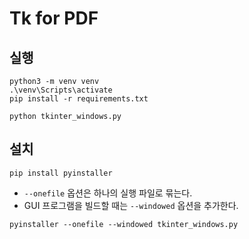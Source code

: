 # Tk for PDF

## 실행

```shell
python3 -m venv venv
.\venv\Scripts\activate
pip install -r requirements.txt
```

```shell
python tkinter_windows.py
```

## 설치

```shell
pip install pyinstaller
```

- `--onefile` 옵션은 하나의 실행 파일로 묶는다.
- GUI 프로그램을 빌드할 때는 `--windowed` 옵션을 추가한다.

```shell
pyinstaller --onefile --windowed tkinter_windows.py
```
